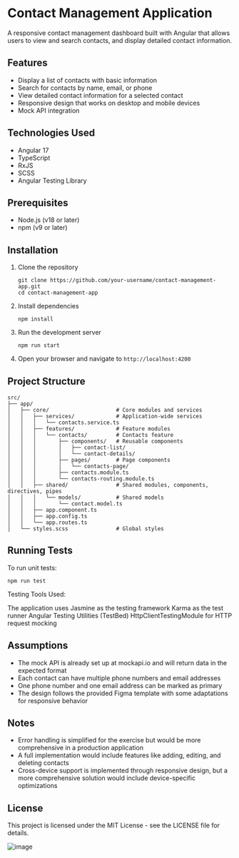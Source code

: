 # Contact Management Application

A responsive contact management dashboard built with Angular that allows users to view and search contacts, and display detailed contact information.

## Features

- Display a list of contacts with basic information
- Search for contacts by name, email, or phone
- View detailed contact information for a selected contact
- Responsive design that works on desktop and mobile devices
- Mock API integration

## Technologies Used

- Angular 17
- TypeScript
- RxJS
- SCSS
- Angular Testing Library

## Prerequisites

- Node.js (v18 or later)
- npm (v9 or later)

## Installation

1. Clone the repository
   ```
   git clone https://github.com/your-username/contact-management-app.git
   cd contact-management-app
   ```

2. Install dependencies
   ```
   npm install
   ```

3. Run the development server
   ```
   npm run start
   ```

4. Open your browser and navigate to `http://localhost:4200`

## Project Structure

```
src/
├── app/
│   ├── core/                     # Core modules and services
│   │   ├── services/             # Application-wide services
│   │   │   └── contacts.service.ts
│   │   ├── features/             # Feature modules
│   │   │   └── contacts/         # Contacts feature
│   │   │       ├── components/   # Reusable components
│   │   │       │   ├── contact-list/
│   │   │       │   └── contact-details/
│   │   │       ├── pages/        # Page components
│   │   │       │   └── contacts-page/
│   │   │       ├── contacts.module.ts
│   │   │       └── contacts-routing.module.ts
│   │   ├── shared/               # Shared modules, components, directives, pipes
│   │   │   └── models/           # Shared models
│   │   │       └── contact.model.ts
│   │   ├── app.component.ts
│   │   ├── app.config.ts
│   │   └── app.routes.ts
│   └── styles.scss               # Global styles
```

## Running Tests

To run unit tests:

```
npm run test
```
Testing Tools Used:

The application uses Jasmine as the testing framework
Karma as the test runner
Angular Testing Utilities (TestBed)
HttpClientTestingModule for HTTP request mocking
## Assumptions

- The mock API is already set up at mockapi.io and will return data in the expected format
- Each contact can have multiple phone numbers and email addresses
- One phone number and one email address can be marked as primary
- The design follows the provided Figma template with some adaptations for responsive behavior

## Notes

- Error handling is simplified for the exercise but would be more comprehensive in a production application
- A full implementation would include features like adding, editing, and deleting contacts
- Cross-device support is implemented through responsive design, but a more comprehensive solution would include device-specific optimizations

## License

This project is licensed under the MIT License - see the LICENSE file for details.

![image](https://github.com/user-attachments/assets/2d7f3116-537f-4812-830e-030e5da1fef1)

